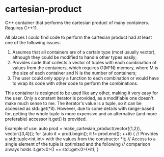 cartesian-product
=================

C++ container that performs the cartesian product of many containers. Requires
C++11.

All places I could find code to perform the cartesian product had at least one
of the following issues:
1) Assumes that all containers are of a certain type (most usually vector),
although they could be modified to handle other types easily;
2) Provides code that collects a vector of tuples with each combination of
values from the containers, which requires O(M^N) memory, where M is the size of
each container and N is the number of containers;
3) The user could only apply a function to each combination or would have to
wrap its code with other code to perform the combinations.

This container is designed to be used like any other, making it very easy for
the user. Only a constant iterator is provided, as a modifiable one doesn't make
much sense to me. The iterator's value is a tuple, so it can be accessed as
std::get<N>(\*it). However, due to some details with range-based for, getting
the whole tuple is more expensive and an alternative (and more preferable)
accessor it.get<N>() is provided.

Example of use:
auto prod = make_cartesian_product(vector<int>({1,2}), vector<int>({3,4}));
for (auto it = prod.begin(); it != prod.end(); ++it) {
  // Provides a std::tuple<int,int> with the values from the constructor
  \*it;
  // Access to a single element of the tuple is optimized and the following
  // comparison always holds
   it.get<0>() == std::get<0>(\*it);
}
